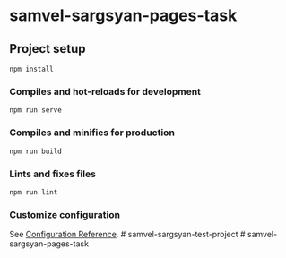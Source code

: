 # samvel-sargsyan-pages-task

## Project setup
```
npm install
```

### Compiles and hot-reloads for development
```
npm run serve
```

### Compiles and minifies for production
```
npm run build
```

### Lints and fixes files
```
npm run lint
```

### Customize configuration
See [Configuration Reference](https://cli.vuejs.org/config/).
#   s a m v e l - s a r g s y a n - t e s t - p r o j e c t 
 
 #   s a m v e l - s a r g s y a n - p a g e s - t a s k  
 